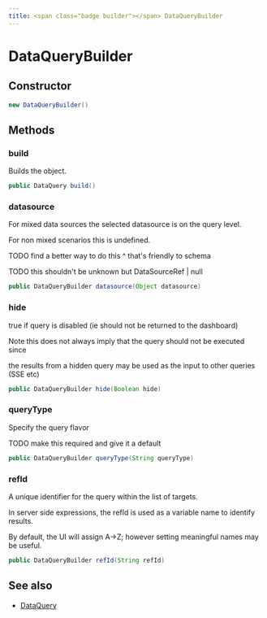 ```yaml
---
title: <span class="badge builder"></span> DataQueryBuilder
---
```

# <span class="badge builder"></span> DataQueryBuilder

## Constructor

```java
new DataQueryBuilder()
```
## Methods

### <span class="badge object-method"></span> build

Builds the object.

```java
public DataQuery build()
```

### <span class="badge object-method"></span> datasource

For mixed data sources the selected datasource is on the query level.

For non mixed scenarios this is undefined.

TODO find a better way to do this ^ that's friendly to schema

TODO this shouldn't be unknown but DataSourceRef | null

```java
public DataQueryBuilder datasource(Object datasource)
```

### <span class="badge object-method"></span> hide

true if query is disabled (ie should not be returned to the dashboard)

Note this does not always imply that the query should not be executed since

the results from a hidden query may be used as the input to other queries (SSE etc)

```java
public DataQueryBuilder hide(Boolean hide)
```

### <span class="badge object-method"></span> queryType

Specify the query flavor

TODO make this required and give it a default

```java
public DataQueryBuilder queryType(String queryType)
```

### <span class="badge object-method"></span> refId

A unique identifier for the query within the list of targets.

In server side expressions, the refId is used as a variable name to identify results.

By default, the UI will assign A->Z; however setting meaningful names may be useful.

```java
public DataQueryBuilder refId(String refId)
```

## See also

 * <span class="badge object-type-class"></span> [DataQuery](./object-DataQuery.md)
